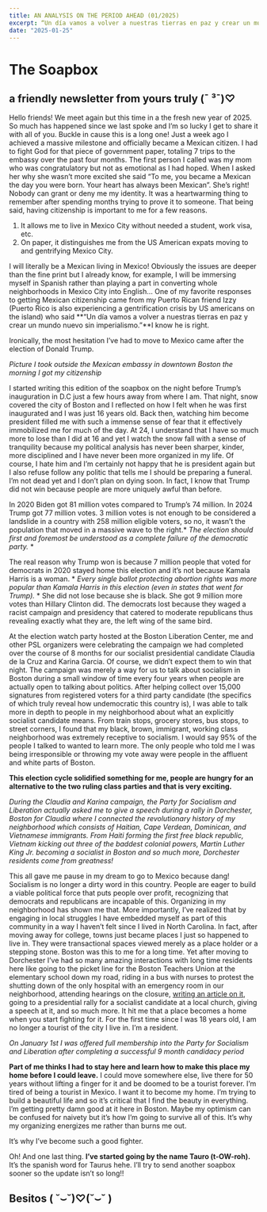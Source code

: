 ```yaml
---
title: AN ANALYSIS ON THE PERIOD AHEAD (01/2025)
excerpt: “Un día vamos a volver a nuestras tierras en paz y crear un mundo nuevo sin imperialismo.” 
date: "2025-01-25"
---
```

# The Soapbox
## a friendly newsletter from yours truly (¯ ³¯)♡

Hello friends! We meet again but this time in a the fresh new year of 2025. So much has happened since we last spoke and I’m so lucky I get to share it with all of you. Buckle in cause this is a long one! Just a week ago I achieved a massive milestone and officially became a Mexican citizen. I had to fight God for that piece of government paper, totaling 7 trips to the embassy over the past four months. The first person I called was my mom who was congratulatory but not as emotional as I had hoped. When I asked her why she wasn’t more excited she said “To me, you became a Mexican the day you were born. Your heart has always been Mexican”. She’s right! Nobody can grant or deny me my identity. It was a heartwarming thing to remember after spending months trying to prove it to someone. That being said, having citizenship is important to me for a few reasons. 

1. It allows me to live in Mexico City without needed a student, work visa, etc. 
2. On paper, it distinguishes me from the US American expats moving to and gentrifying Mexico City.

I will literally be a Mexican living in Mexico! Obviously the issues are deeper than the fine print but I already know, for example, I will be immersing myself in Spanish rather than playing a part in converting whole neighborhoods in Mexico City into English… One of my favorite responses to getting Mexican citizenship came from my Puerto Rican friend Izzy (Puerto Rico is also experiencing a gentrification crisis by US americans on the island) who said **“Un día vamos a volver a nuestras tierras en paz y crear un mundo nuevo sin imperialismo.”**I know he is right. 

Ironically, the most hesitation I’ve had to move to Mexico came after the election of Donald Trump.

_Picture I took outside the Mexican embassy in downtown Boston the morning I got my citizenship_
<!-- Picture I took outside the Mexican embassy in downtown Boston the morning I got my citizenship -->

I started writing this edition of the soapbox on the night before Trump’s inauguration in D.C just a few hours away from where I am. That night, snow covered the city of Boston and I reflected on how I felt when he was first inaugurated and I was just 16 years old. Back then, watching him become president filled me with such a immense sense of fear that it effectively immobilized me for much of the day. At 24, I understand that I have so much more to lose than I did at 16 and yet I watch the snow fall with a sense of tranquility because my political analysis has never been sharper, kinder, more disciplined and I have never been more organized in my life. Of course, I hate him and I’m certainly not happy that he is president again but I also refuse follow any politic that tells me I should be preparing a funeral. I’m not dead yet and I don’t plan on dying soon. In fact, I know that Trump did not win because people are more uniquely awful than before. 

In 2020 Biden got 81 million votes compared to Trump’s 74 million. In 2024 Trump got 77 million votes. 3 million votes is not enough to be considered a landslide in a country with 258 million eligible voters, so no, it wasn’t the population that moved in a massive wave to the right.* *The election should first and foremost be understood as a complete failure of the democratic party.* * 

The real reason why Trump won is because 7 million people that voted for democrats in 2020 stayed home this election and it’s not because Kamala Harris is a woman. * *Every single ballot protecting abortion rights was more popular than Kamala Harris in this election (even in states that went for Trump).* * She did not lose because she is black. She got 9 million more votes than Hillary Clinton did. The democrats lost because they waged a racist campaign and presidency that catered to moderate republicans thus revealing exactly what they are, the left wing of the same bird. 

At the election watch party hosted at the Boston Liberation Center, me and other PSL organizers were celebrating the campaign we had completed over the course of 8 months for our socialist presidential candidate Claudia de la Cruz and Karina Garcia. Of course, we didn’t expect them to win that night. The campaign was merely a way for us to talk about socialism in Boston during a small window of time every four years when people are actually open to talking about politics. After helping collect over 15,000 signatures from registered voters for a third party candidate (the specifics of which truly reveal how undemocratic this country is), I was able to talk more in depth to people in my neighborhood about what an explicitly socialist candidate means.  From train stops, grocery stores, bus stops, to street corners, I found that my black, brown, immigrant, working class neighborhood was extremely receptive to socialism. I would say 95% of the people I talked to wanted to learn more. The only people who told me I was being irresponsible or throwing my vote away were people in the affluent and white parts of Boston. 

**This election cycle solidified something for me, people are hungry for an alternative to the two ruling class parties and that is very exciting.**

_During the Claudia and Karina campaign, the Party for Socialism and Liberation actually asked me to give a speech during a rally in Dorchester, Boston for Claudia where I connected the revolutionary history of my neighborhood which consists of Haitian, Cape Verdean, Dominican, and Vietnamese immigrants. From Haiti forming the first free black republic, Vietnam kicking out three of the baddest colonial powers, Martin Luther King Jr. becoming a socialist in Boston and so much more, Dorchester residents come from greatness!_
<!-- Picture of me speaking at the Claudia rally -->

This all gave me pause in my dream to go to Mexico because dang! Socialism is no longer a dirty word in this country. People are eager to build a viable political force that puts people over profit, recognizing that democrats and republicans are incapable of this. Organizing in my neighborhood has shown me that. More importantly, I’ve realized that by engaging in local struggles I have embedded myself as part of this community in a way I haven’t felt since I lived in North Carolina. In fact, after moving away for college, towns just became places I just so happened to live in. They were transactional spaces viewed merely as a place holder or a stepping stone. Boston was this to me for a long time. Yet after moving to Dorchester I’ve had so many amazing interactions with long time residents here like going to the picket line for the Boston Teachers Union at the elementary school down my road, riding in a bus with nurses to protest the shutting down of the only hospital with an emergency room in our neighborhood, attending hearings on the closure, [writing an article on it](https://liberationnews.org/mass-democrats-could-have-saved-carney-hospital-if-they-wanted-to/), going to a presidential rally for a socialist candidate at a local church, giving a speech at it, and so much more. It hit me that a place becomes a home when you start fighting for it. For the first time since I was 18 years old, I am no longer a tourist of the city I live in. I’m a resident.

_On January 1st I was offered full membership into the Party for Socialism and Liberation after completing a successful 9 month candidacy period_
<!-- picture of me drumming in boston rally for palestine -->

**Part of me thinks I had to stay here and learn how to make this place my home before I could leave.** I could move somewhere else, live there for 50 years without lifting a finger for it and be doomed to be a tourist forever. I’m tired of being a tourist in Mexico. I want it to become my home. I’m trying to build a beautiful life and so it’s critical that I find the beauty in everything. I’m getting pretty damn good at it here in Boston. Maybe my optimism can be confused for naivety but it’s how I’m going to survive all of this. It’s why my organizing energizes me rather than burns me out. 

It’s why I’ve become such a good fighter.


Oh! And one last thing. **I’ve started going by the name Tauro (t-OW-roh).** It’s the spanish word for Taurus hehe. I’ll try to send another soapbox sooner so the update isn’t so long!!

## Besitos ( ˘⌣˘)♡(˘⌣˘ )